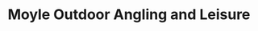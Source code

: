 ---
title: "Moyle Outdoor Angling and Leisure"
address: "Moyle outdoor Anglingand Leisure, 17 Castle street, Ballycastle, Antrim"
tel: "+44 (0)28 2076 9521"
county: "Antrim"
category: "Game Angling"
type: "Content"
lat: "55.20366287231445"
lng: "-6.243484020233154"
---